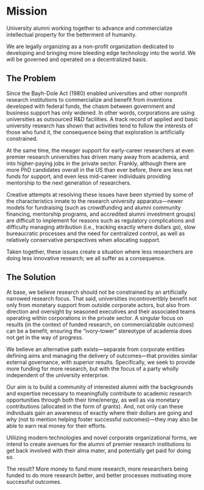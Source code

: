 # Mission 

University alumni working together to advance and commercialize intellectual property for the betterment of humanity.

We are legally organizing as a non-profit organization dedicated to developing and bringing more bleeding edge technology into the world. We will be governed and operated on a decentralized basis. 


## The Problem 

Since the Bayh-Dole Act (1980) enabled universities and other nonprofit research institutions to commercialize and benefit from inventions developed with federal funds, the chasm between government and business support has only widened. In other words, corporations are using universities as outsourced R&D facilities. A track record of applied and basic university research has shown that activities tend to follow the interests of those who fund it, the consequence being that exploration is artificially constrained.

At the same time, the meager support for early-career researchers at even premier research universities has driven many away from academia, and into higher-paying jobs in the private sector. Frankly, although there are more PhD candidates overall in the US than ever before, there are less net funds for support, and even less mid-career individuals providing mentorship to the next generation of researchers. 

Creative attempts at resolving these issues have been stymied by some of the characteristics innate to the research university apparatus—newer models for fundraising (such as crowdfunding and alumni community financing, mentorship programs, and accredited alumni investment groups) are difficult to implement for reasons such as regulatory complications and difficulty managing attribution (i.e., tracking exactly where dollars go), slow bureaucratic processes and the need for centralized control, as well as relatively conservative perspectives when allocating support.

Taken together, these issues create a situation where less researchers are doing less innovative research; we all suffer as a consequence. 


## The Solution 

At base, we believe research should not be constrained by an artificially narrowed research focus. That said, universities incontrovertibly benefit not only from monetary support from outside corporate actors, but also from direction and oversight by seasoned executives and their associated teams operating within corporations in the private sector. A singular focus on results (in the context of funded research, on commercializable outcomes) can be a benefit, ensuring the “ivory-tower” stereotype of academia does not get in the way of progress. 

We believe an alternative path exists—separate from corporate entities defining aims and managing the delivery of outcomes—that provides similar external governance, with superior results. Specifically, we seek to provide more funding for more research, but with the focus of a party wholly independent of the university enterprise. 

Our aim is to build a community of interested alumni with the backgrounds and expertise necessary to meaningfully contribute to academic research opportunities through both their time/energy, as well as via monetary contributions (allocated in the form of grants). And, not only can these individuals gain an awareness of exactly where their dollars are going and why (not to mention helping foster successful outcomes)—they may also be able to earn real money for their efforts.

Utilizing modern technologies and novel corporate organizational forms, we intend to create avenues for the alumni of premier research institutions to get back involved with their alma mater, and potentially get paid for doing so. 

The result? More money to fund more research, more researchers being funded to do more research better, and better processes motivating more successful outcomes. 

